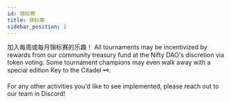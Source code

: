 ```yaml
---
id: 锦标赛
title: 锦标赛
sidebar_position: 2
---
```


加入每周或每月锦标赛的乐趣！ All tournaments may be incentivized by rewards from our community treasury fund at the Nifty DAO's discretion via token voting. Some tournament champions may even walk away with a special edition Key to the Citadel 🗝️.

For any other activities you'd like to see implemented, please reach out to our team in Discord!
